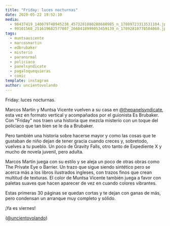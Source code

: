 ```yaml
---
title: "Friday: luces nocturnas"
date: 2020-05-22 19:52:10
media: 
  - 98437419_140079740945238_4573281080288680985_n_17889723313531104.jpg
  - 99101568_251619682577807_2668418999053459139_n_17892810778504060.jpg
tags: 
  - muntsavicente
  - marcosmartin
  - edbrubaker
  - misterio
  - paranormal
  - policiaco
  - panelsyndicate
  - pagaloquequieras
  - comic
template: instagram
author: uncientovolando
---
```


Friday: luces nocturnas.

Marcos Martín y Muntsa Vicente vuelven a su casa en [@thepanelsyndicate](https://instagram.com/thepanelsyndicate), esta vez en formato vertical y acompañados por el guionista Es Brubaker. Con "Friday" nos traen una historia que mezcla misterio con un toque del policiaco que tan bien se le da a Brubaker.

Pero también una historia sobre hacerse mayor y como las cosas que te gustaban de niño dejan de tener gracia cuando creces y, sobretodo, vuelves a tu pueblo. Un poco de Gravity Falls, otro tanto de Expediente X y mucho de novela juvenil, pero adulta.

Marcos Martín juega con su estilo y se aleja un poco de otras obras como The Private Eye o Barrier. Un trazo que sigue siendo sintético pero se acerca más a los libros ilustrados ingleses, con trazos finos que crean multitud de texturas. El color de Muntsa Vicente también juega a favor con paletas suaves que hacen aparecer de vez en cuando colores vibrantes.

Estas primeras 30 páginas se quedan cortas y te dejan con ganas de más, pero condensan un arranque muy completo y sólido.

¡Ya es viernes!

([@uncientovolando](https://instagram.com/uncientovolando))
